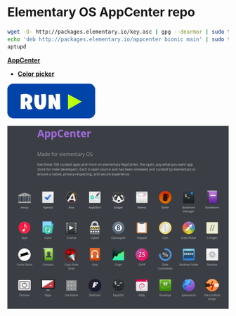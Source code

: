 # Elementary OS AppCenter repo
```bash
wget -O- http://packages.elementary.io/key.asc | gpg --dearmor | sudo tee /etc/apt/trusted.gpg.d/appcenter.gpg
echo 'deb http://packages.elementary.io/appcenter bionic main' | sudo tee /etc/apt/sources.list.d/appcenter.list
aptupd
```
[**AppCenter**](https://appcenter.elementary.io/)
 - [**Color picker**](http://apt.ubuntu.com/p/com.github.ronnydo.colorpicker)

[![bashrun](../images/bashrun.png)](br:eos-appcenter-repo)

![eos-appcenter](../images/eos-appcenter-repo.png)